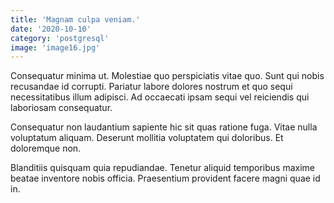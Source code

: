 ```yaml
---
title: 'Magnam culpa veniam.'
date: '2020-10-10'
category: 'postgresql'
image: 'image16.jpg'
---
```


Consequatur minima ut. Molestiae quo perspiciatis vitae quo. Sunt qui nobis recusandae id corrupti. Pariatur labore dolores nostrum et quo sequi necessitatibus illum adipisci. Ad occaecati ipsam sequi vel reiciendis qui laboriosam consequatur.
 Consequatur non laudantium sapiente hic sit quas ratione fuga. Vitae nulla voluptatum aliquam. Deserunt mollitia voluptatem qui doloribus. Et doloremque non.
 Blanditiis quisquam quia repudiandae. Tenetur aliquid temporibus maxime beatae inventore nobis officia. Praesentium provident facere magni quae id in.
